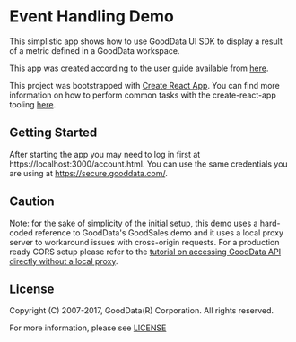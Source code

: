# Event Handling Demo

This simplistic app shows how to use GoodData UI SDK to display a result
of a metric defined in a GoodData workspace.

This app was created according to the user guide available from [here](https://help.gooddata.com/display/bHsp5IhQjuz0e6HS0s76/How+to+Create+Your+First+Visualization+with+GoodData+UI+SDK).

This project was bootstrapped with [Create React App](https://github.com/facebookincubator/create-react-app). You can find more information on how to perform common tasks with the create-react-app tooling [here](https://github.com/facebookincubator/create-react-app/blob/master/packages/react-scripts/template/README.md).

## Getting Started

After starting the app you may need to log in first at https://localhost:3000/account.html. You can use the same credentials you are using at https://secure.gooddata.com/.

## Caution

Note: for the sake of simplicity of the initial setup, this demo uses a hard-coded reference to GoodData's GoodSales demo and it uses a local proxy server to workaround issues with cross-origin requests. For a production ready CORS setup please refer to the [tutorial on accessing GoodData API directly without a local proxy](https://help.gooddata.com/display/bHsp5IhQjuz0e6HS0s76/How+to+Access+the+GoodData+API+Directly).

## License
Copyright (C) 2007-2017, GoodData(R) Corporation. All rights reserved.

For more information, please see
[LICENSE](https://github.com/gooddata/ui-sdk-examples/blob/master/LICENSE)
